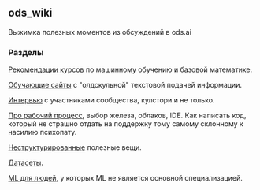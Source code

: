 ## ods_wiki
Выжимка полезных моментов из обсуждений в ods.ai

### Разделы
[Рекомендации курсов](/edu_courses.md) по машинному обучению и базовой математике.

[Обучающие сайты](/no_video.md) с "олдскульной" текстовой подачей информации.

[Интервью](/interview.md) с участниками сообщества, кулстори и не только.

[Про рабочий процесс](/workflow.md), выбор железа, облаков, IDE. Как написать код, который не страшно отдать на поддержку тому самому склонному к насилию психопату.

[Неструктурированные](/unsorted.md) полезные вещи.

[Датасеты](/datasets.md).

[ML для людей](/ml_for_people.md), у которых ML не является основной специализацией.
